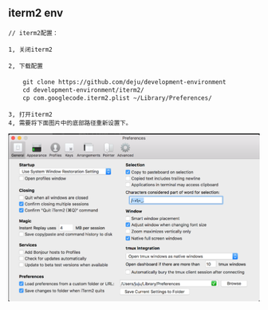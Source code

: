 ## iterm2 env

    // iterm2配置：
    
    1, 关闭iterm2

    2, 下载配置

        git clone https://github.com/deju/development-environment
        cd development-environment/iterm2/
        cp com.googlecode.iterm2.plist ~/Library/Preferences/

    3, 打开iterm2
    4, 需要将下面图片中的底部路径重新设置下。


![iTerm2](https://raw.githubusercontent.com/deju/development-environment/master/iterm2/iterm2-general.png)
